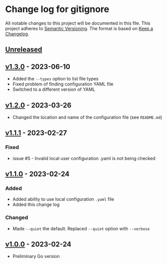 # Change log for gitignore
All notable changes to this project will be documented in this file.
This project adheres to [Semantic Versioning].
The format is based on [Keep a Changelog].
	
## [Unreleased]

## [v1.3.0] - 2023-06-10
- Added the `--types` option to list file types
- Fixed problem of finding configuration YAML file
- Switched to a different version of YAML
  
## [v1.2.0] - 2023-03-26
- Changed the location and name of the configuration file (see `README.md`)

## [v1.1.1] - 2023-02-27

### Fixed
- issue #5 - Invalid local user configuration .yaml is not being checked
 
## [v1.1.0] - 2023-02-24

### Added
- Added ability to use local configuration `.yaml` file
- Added this change log

### Changed
- Made `--quiet` the default. Replaced `--quiet` option with `--verbose`

## [v1.0.0] - 2023-02-24
- Preliminary Go version

[Semantic Versioning]: http://semver.org
[Keep a Changelog]: http://keepachangelog.com
[Unreleased]: https://github.com/philhanna/gitignore/compare/v1.3.0..HEAD
[v1.3.0]: https://github.com/philhanna/gitignore/compare/v1.2.0..v1.3.0
[v1.2.0]: https://github.com/philhanna/gitignore/compare/v1.1.1..v1.2.0
[v1.1.1]: https://github.com/philhanna/gitignore/compare/v1.1.0..v1.1.1
[v1.1.0]: https://github.com/philhanna/gitignore/compare/v1.0.0..v1.1.0
[v1.0.0]: https://github.com/philhanna/gitignore/compare/91591ad..v1.0.0
